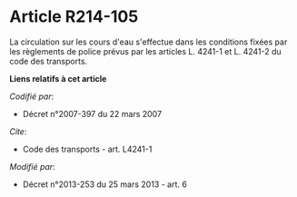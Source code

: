 # Article R214-105

La circulation sur les cours d'eau s'effectue dans les conditions fixées par les règlements de police prévus par les articles
L. 4241-1 et L. 4241-2 du code des transports.

**Liens relatifs à cet article**

_Codifié par_:

  - Décret n°2007-397 du 22 mars 2007

_Cite_:

  - Code des transports - art. L4241-1

_Modifié par_:

  - Décret n°2013-253 du 25 mars 2013 - art. 6
